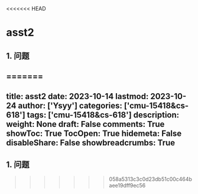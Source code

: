 <<<<<<< HEAD
# asst2

## 1. 问题
=======
---
title: asst2
date: 2023-10-14
lastmod: 2023-10-24
author: ['Ysyy']
categories: ['cmu-15418&cs-618']
tags: ['cmu-15418&cs-618']
description: 
weight: None
draft: False
comments: True
showToc: True
TocOpen: True
hidemeta: False
disableShare: False
showbreadcrumbs: True
---
## 1. 问题
>>>>>>> 058a5313c3c0d23db51c00c464baee19dff9ec56
